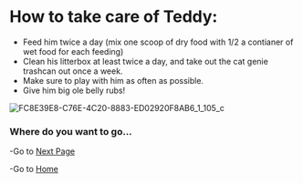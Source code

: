 # How to take care of Teddy:
*   Feed him twice a day (mix one scoop of dry food with 1/2 a contianer of wet food for each feeding) 
*   Clean his litterbox at least twice a day, and take out the cat genie trashcan out once a week.
*   Make sure to play with him as often as possible.
*   Give him big ole belly rubs!


![FC8E39E8-C76E-4C20-8883-ED02920F8AB6_1_105_c](https://github.com/user-attachments/assets/8e2c0e53-ab7a-48d3-a4ae-456aa6ff9222)





### Where do you want to go...

-Go to [Next Page](topic1.md)

-Go to [Home](README.md)
